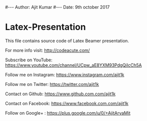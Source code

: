 #--- Author: Ajit Kumar
#--- Date: 9th october 2017

# Latex-Presentation
This file contains source code of Latex Beamer presentation.

For more info visit: http://codeacute.com/

Subscribe on YouTube: https://www.youtube.com/channel/UCpw_aE8YXM93PdgQiIcCh5A

Follow me on Instagram: https://www.instagram.com/ajit1k

Follow me on Twitter: https://twitter.com/ajit1k

Contact on Github: https://www.github.com.com/ajit1k

Contact on Facebook: https://www.facebook.com.com/ajit1k

Follow on Google+ : https://plus.google.com/u/0/+AjitAryaMit
